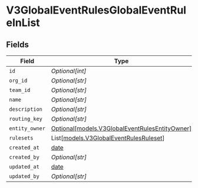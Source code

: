 # V3GlobalEventRulesGlobalEventRuleInList


## Fields

| Field                                                                                        | Type                                                                                         | Required                                                                                     | Description                                                                                  |
| -------------------------------------------------------------------------------------------- | -------------------------------------------------------------------------------------------- | -------------------------------------------------------------------------------------------- | -------------------------------------------------------------------------------------------- |
| `id`                                                                                         | *Optional[int]*                                                                              | :heavy_minus_sign:                                                                           | N/A                                                                                          |
| `org_id`                                                                                     | *Optional[str]*                                                                              | :heavy_minus_sign:                                                                           | N/A                                                                                          |
| `team_id`                                                                                    | *Optional[str]*                                                                              | :heavy_minus_sign:                                                                           | N/A                                                                                          |
| `name`                                                                                       | *Optional[str]*                                                                              | :heavy_minus_sign:                                                                           | N/A                                                                                          |
| `description`                                                                                | *Optional[str]*                                                                              | :heavy_minus_sign:                                                                           | N/A                                                                                          |
| `routing_key`                                                                                | *Optional[str]*                                                                              | :heavy_minus_sign:                                                                           | N/A                                                                                          |
| `entity_owner`                                                                               | [Optional[models.V3GlobalEventRulesEntityOwner]](../models/v3globaleventrulesentityowner.md) | :heavy_minus_sign:                                                                           | N/A                                                                                          |
| `rulesets`                                                                                   | List[[models.V3GlobalEventRulesRuleset](../models/v3globaleventrulesruleset.md)]             | :heavy_minus_sign:                                                                           | N/A                                                                                          |
| `created_at`                                                                                 | [date](https://docs.python.org/3/library/datetime.html#date-objects)                         | :heavy_minus_sign:                                                                           | N/A                                                                                          |
| `created_by`                                                                                 | *Optional[str]*                                                                              | :heavy_minus_sign:                                                                           | N/A                                                                                          |
| `updated_at`                                                                                 | [date](https://docs.python.org/3/library/datetime.html#date-objects)                         | :heavy_minus_sign:                                                                           | N/A                                                                                          |
| `updated_by`                                                                                 | *Optional[str]*                                                                              | :heavy_minus_sign:                                                                           | N/A                                                                                          |